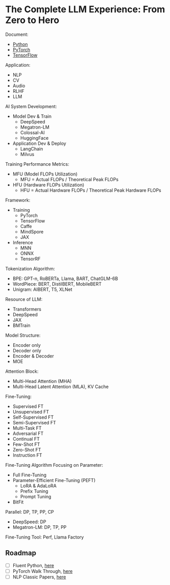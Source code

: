 # The Complete LLM Experience: From Zero to Hero

Document:

- [Python](https://docs.python.org/3/)
- [PyTorch](https://pytorch.org/docs/stable/index.html)
- [TensorFlow](https://www.tensorflow.org/api_docs/python/tf)

Application:
- NLP
- CV
- Audio
- RLHF
- LLM

AI System Development:
- Model Dev & Train
  - DeepSpeed
  - Megatron-LM
  - Colossal-AI
  - HuggingFace
- Application Dev & Deploy
  - LangChain
  - Milvus

Training Performance Metrics:
- MFU (Model FLOPs Utilization)
  - MFU = Actual FLOPs / Theoretical Peak FLOPs
- HFU (Hardware FLOPs Utilization)
  - HFU = Actual Hardware FLOPs / Theoretical Peak Hardware FLOPs

Framework:
- Training
  - PyTorch
  - TensorFlow
  - Caffe
  - MindSpore
  - JAX
- Inference
  - MNN
  - ONNX
  - TensorRF

Tokenization Algorithm:
- BPE: GPT-n, RoBERTa, Llama, BART, ChatGLM-6B
- WordPiece: BERT, DistilBERT, MobileBERT
- Unigram: AIBERT, T5, XLNet

Resource of LLM:
- Transformers
- DeepSpeed
- JAX
- BMTrain

Model Structure:
- Encoder only
- Decoder only
- Encoder & Decoder
- MOE

Attention Block:
- Multi-Head Attention (MHA)
- Multi-Head Latent Attention (MLA), KV Cache

Fine-Tuning:
- Supervised FT
- Unsupervised FT
- Self-Supervised FT
- Semi-Supervised FT
- Multi-Task FT
- Adversarial FT
- Continual FT
- Few-Shot FT
- Zero-Shot FT
- Instruction FT

Fine-Tuning Algorithm Focusing on Parameter:
- Full Fine-Tuning
- Parameter-Efficient Fine-Tuning (PEFT)
  - LoRA & AdaLoRA
  - Prefix Tuning
  - Prompt Tuning
- BitFit

Parallel: DP, TP, PP, CP
- DeepSpeed: DP
- Megatron-LM: DP, TP, PP

Fine-Tuning Tool: Perf, Llama Factory

## Roadmap

- [ ] Fluent Python, [here](./Python.md)
- [ ] PyTorch Walk Through, [here](./PyTorch.md)
- [ ] NLP Classic Papers, [here](./LLM%20Paper.md)
